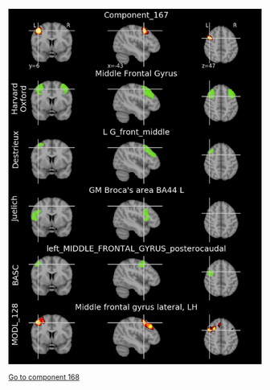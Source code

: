 ![167](preliminary/167.jpg "Component 167")

[Go to component 168](https://parietal-inria.github.io/MODL_atlas/256/168 "Component 168")
